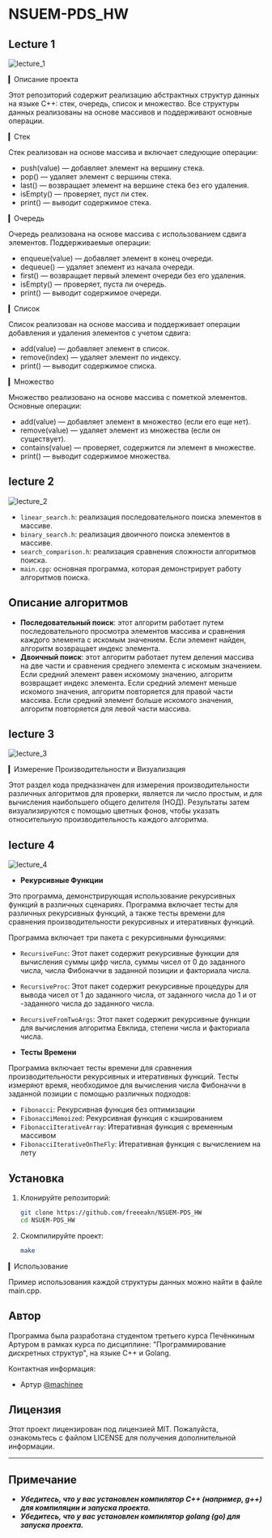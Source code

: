 # NSUEM-PDS_HW

## Lecture 1

![lecture_1](https://skillicons.dev/icons?i=cpp)

▎Описание проекта

Этот репозиторий содержит реализацию абстрактных структур данных на языке C++: стек, очередь, список и множество. Все структуры данных реализованы на основе массивов и поддерживают основные операции.

▎Стек

Стек реализован на основе массива и включает следующие операции:

- push(value) — добавляет элемент на вершину стека.
- pop() — удаляет элемент с вершины стека.
- last() — возвращает элемент на вершине стека без его удаления.
- isEmpty() — проверяет, пуст ли стек.
- print() — выводит содержимое стека.

▎Очередь

Очередь реализована на основе массива с использованием сдвига элементов. Поддерживаемые операции:

- enqueue(value) — добавляет элемент в конец очереди.
- dequeue() — удаляет элемент из начала очереди.
- first() — возвращает первый элемент очереди без его удаления.
- isEmpty() — проверяет, пуста ли очередь.
- print() — выводит содержимое очереди.

▎Список

Список реализован на основе массива и поддерживает операции добавления и удаления элементов с учетом сдвига:

- add(value) — добавляет элемент в список.
- remove(index) — удаляет элемент по индексу.
- print() — выводит содержимое списка.

▎Множество

Множество реализовано на основе массива с пометкой элементов. Основные операции:

- add(value) — добавляет элемент в множество (если его еще нет).
- remove(value) — удаляет элемент из множества (если он существует).
- contains(value) — проверяет, содержится ли элемент в множестве.
- print() — выводит содержимое множества.

## lecture 2

![lecture_2](https://skillicons.dev/icons?i=cpp)

- `linear_search.h`: реализация последовательного поиска элементов в массиве.
- `binary_search.h`: реализация двоичного поиска элементов в массиве.
- `search_comparison.h`: реализация сравнения сложности алгоритмов поиска.
- `main.cpp`: основная программа, которая демонстрирует работу алгоритмов поиска.

## Описание алгоритмов

- **Последовательный поиск**: этот алгоритм работает путем последовательного просмотра элементов массива и сравнения каждого элемента с искомым значением. Если элемент найден, алгоритм возвращает индекс элемента.
- **Двоичный поиск**: этот алгоритм работает путем деления массива на две части и сравнения среднего элемента с искомым значением. Если средний элемент равен искомому значению, алгоритм возвращает индекс элемента. Если средний элемент меньше искомого значения, алгоритм повторяется для правой части массива. Если средний элемент больше искомого значения, алгоритм повторяется для левой части массива.

## lecture 3

![lecture_3](https://skillicons.dev/icons?i=cpp)

▎Измерение Производительности и Визуализация

Этот раздел кода предназначен для измерения производительности различных алгоритмов для проверки, является ли число простым, и для вычисления наибольшего общего делителя (НОД). Результаты затем визуализируются с помощью цветных фонов, чтобы указать относительную производительность каждого алгоритма.

## lecture 4

![lecture_4](https://skillicons.dev/icons?i=go)

- **Рекурсивные Функции**

Это программа, демонстрирующая использование рекурсивных функций в различных сценариях. Программа включает тесты для различных рекурсивных функций, а также тесты времени для сравнения производительности рекурсивных и итеративных функций.

Программа включает три пакета с рекурсивными функциями:

- `RecursiveFunc`: Этот пакет содержит рекурсивные функции для вычисления суммы цифр числа, суммы чисел от 0 до заданного числа, числа Фибоначчи в заданной позиции и факториала числа.

- `RecursiveProc`: Этот пакет содержит рекурсивные процедуры для вывода чисел от 1 до заданного числа, от заданного числа до 1 и от -заданного числа до заданного числа.

- `RecursiveFromTwoArgs`: Этот пакет содержит рекурсивные функции для вычисления алгоритма Евклида, степени числа и факториала числа.

- **Тесты Времени**

Программа включает тесты времени для сравнения производительности рекурсивных и итеративных функций. Тесты измеряют время, необходимое для вычисления числа Фибоначчи в заданной позиции с помощью различных подходов:

- `Fibonacci`: Рекурсивная функция без оптимизации
- `FibonacciMemoized`: Рекурсивная функция с кэшированием
- `FibonacciIterativeArray`: Итеративная функция с временным массивом
- `FibonacciIterativeOnTheFly`: Итеративная функция с вычислением на лету

## Установка

1. Клонируйте репозиторий:

   ```bash
   git clone https://github.com/freeeakn/NSUEM-PDS_HW
   cd NSUEM-PDS_HW
   ```

2. Скомпилируйте проект:

      ```bash
      make
      ```

▎Использование

Пример использования каждой структуры данных можно найти в файле main.cpp.

## Автор

Программа была разработана студентом третьего курса Печёнкиным Артуром в рамках курса по дисциплине: "Программирование дискретных структур", на языке C++ и Golang.

Контактная информация:

- Артур [@machinee](https://github.com/freeeakn)

## Лицензия

Этот проект лицензирован под лицензией MIT. Пожалуйста, ознакомьтесь с файлом LICENSE для получения дополнительной информации.

---

## Примечание

- ***Убедитесь, что у вас установлен компилятор C++ (например, g++) для компиляции и запуска проекта.***
- ***Убедитесь, что у вас установлен компилятор golang (go) для запуска проекта.***
